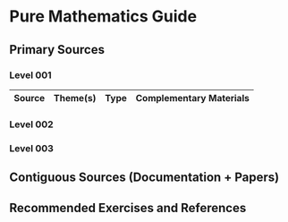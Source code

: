 # Pure Mathematics Guide

## Primary Sources

### Level 001
| Source | Theme(s) | Type | Complementary Materials | 
|:---|:---|:---|:---|


### Level 002

### Level 003

## Contiguous Sources (Documentation + Papers)

## Recommended Exercises and References 

